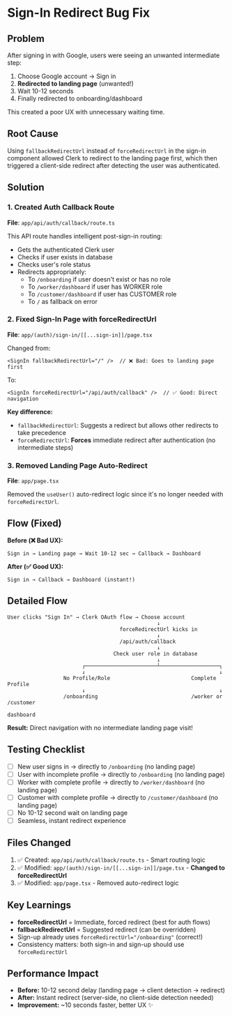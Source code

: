 # Sign-In Redirect Bug Fix

## Problem
After signing in with Google, users were seeing an unwanted intermediate step:
1. Choose Google account → Sign in
2. **Redirected to landing page** (unwanted!)
3. Wait 10-12 seconds
4. Finally redirected to onboarding/dashboard

This created a poor UX with unnecessary waiting time.

## Root Cause
Using `fallbackRedirectUrl` instead of `forceRedirectUrl` in the sign-in component allowed Clerk to redirect to the landing page first, which then triggered a client-side redirect after detecting the user was authenticated.

## Solution

### 1. Created Auth Callback Route
**File**: `app/api/auth/callback/route.ts`

This API route handles intelligent post-sign-in routing:
- Gets the authenticated Clerk user
- Checks if user exists in database
- Checks user's role status
- Redirects appropriately:
  - To `/onboarding` if user doesn't exist or has no role
  - To `/worker/dashboard` if user has WORKER role
  - To `/customer/dashboard` if user has CUSTOMER role
  - To `/` as fallback on error

### 2. Fixed Sign-In Page with forceRedirectUrl
**File**: `app/(auth)/sign-in/[[...sign-in]]/page.tsx`

Changed from:
```tsx
<SignIn fallbackRedirectUrl="/" />  // ❌ Bad: Goes to landing page first
```

To:
```tsx
<SignIn forceRedirectUrl="/api/auth/callback" />  // ✅ Good: Direct navigation
```

**Key difference:**
- `fallbackRedirectUrl`: Suggests a redirect but allows other redirects to take precedence
- `forceRedirectUrl`: **Forces** immediate redirect after authentication (no intermediate steps)

### 3. Removed Landing Page Auto-Redirect
**File**: `app/page.tsx`

Removed the `useUser()` auto-redirect logic since it's no longer needed with `forceRedirectUrl`.

## Flow (Fixed)

**Before (❌ Bad UX):**
```
Sign in → Landing page → Wait 10-12 sec → Callback → Dashboard
```

**After (✅ Good UX):**
```
Sign in → Callback → Dashboard (instant!)
```

## Detailed Flow

```
User clicks "Sign In" → Clerk OAuth flow → Choose account
                                                ↓
                                    forceRedirectUrl kicks in
                                                ↓
                                    /api/auth/callback
                                                ↓
                                  Check user role in database
                                                ↓
                        ┌───────────────────────┴───────────────────┐
                        ↓                                           ↓
                  No Profile/Role                          Complete Profile
                        ↓                                           ↓
                  /onboarding                              /worker or /customer
                                                              dashboard
```

**Result:** Direct navigation with no intermediate landing page visit!

## Testing Checklist

- [ ] New user signs in → directly to `/onboarding` (no landing page)
- [ ] User with incomplete profile → directly to `/onboarding` (no landing page)
- [ ] Worker with complete profile → directly to `/worker/dashboard` (no landing page)
- [ ] Customer with complete profile → directly to `/customer/dashboard` (no landing page)
- [ ] No 10-12 second wait on landing page
- [ ] Seamless, instant redirect experience

## Files Changed

1. ✅ Created: `app/api/auth/callback/route.ts` - Smart routing logic
2. ✅ Modified: `app/(auth)/sign-in/[[...sign-in]]/page.tsx` - **Changed to forceRedirectUrl**
3. ✅ Modified: `app/page.tsx` - Removed auto-redirect logic

## Key Learnings

- **forceRedirectUrl** = Immediate, forced redirect (best for auth flows)
- **fallbackRedirectUrl** = Suggested redirect (can be overridden)
- Sign-up already uses `forceRedirectUrl="/onboarding"` (correct!)
- Consistency matters: both sign-in and sign-up should use `forceRedirectUrl`

## Performance Impact

- **Before:** 10-12 second delay (landing page → client detection → redirect)
- **After:** Instant redirect (server-side, no client-side detection needed)
- **Improvement:** ~10 seconds faster, better UX ✨

